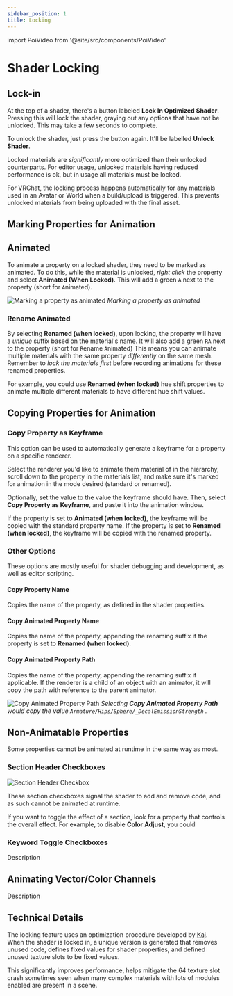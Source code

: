 ```yaml
---
sidebar_position: 1
title: Locking
---
```

import PoiVideo from '@site/src/components/PoiVideo' 

# Shader Locking

## Lock-in

At the top of a shader, there's a button labeled **Lock In Optimized Shader**. Pressing this will lock the shader, graying out any options that have not be unlocked. This may take a few seconds to complete.

To unlock the shader, just press the button again. It'll be labelled **Unlock Shader**.

Locked materials are *significantly* more optimized than their unlocked counterparts. For editor usage, unlocked materials having reduced performance is ok, but in usage all materials must be locked.

For VRChat, the locking process happens automatically for any materials used in an Avatar or World when a build/upload is triggered. This prevents unlocked materials from being uploaded with the final asset.

## Marking Properties for Animation

## Animated

To animate a property on a locked shader, they need to be marked as animated. To do this, while the material is unlocked, *right click* the property and select **Animated (When Locked)**. This will add a green `A` next to the property (short for `A`nimated).

![Marking a property as animated](/img/general/locking_animated.png)
*Marking a property as animated*

### Rename Animated

By selecting **Renamed (when locked)**, upon locking, the property will have a *unique* suffix based on the material's name. It will also add a green `RA` next to the property (short for `R`ename `A`nimated) This means you can animate multiple materials with the same property *differently* on the same mesh. Remember to *lock the materials first* before recording animations for these renamed properties.

For example, you could use **Renamed (when locked)** hue shift properties to animate multiple different materials to have different hue shift values.

## Copying Properties for Animation

### Copy Property as Keyframe

This option can be used to automatically generate a keyframe for a property on a specific renderer.

Select the renderer you'd like to animate them material of in the hierarchy, scroll down to the property in the materials list, and make sure it's marked for animation in the mode desired (standard or renamed).

Optionally, set the value to the value the keyframe should have. Then, select **Copy Property as Keyframe**, and paste it into the animation window.

If the property is set to **Animated (when locked)**, the keyframe will be copied with the standard property name. If the property is set to **Renamed (when locked)**, the keyframe will be copied with the renamed property.

### Other Options

These options are mostly useful for shader debugging and development, as well as editor scripting.

#### **Copy Property Name**

Copies the name of the property, as defined in the shader properties.

#### **Copy Animated Property Name**

Copies the name of the property, appending the renaming suffix if the property is set to **Renamed (when locked)**.

#### **Copy Animated Property Path**

Copies the name of the property, appending the renaming suffix if applicable. If the renderer is a child of an object with an animator, it will copy the path with reference to the parent animator.

![Copy Animated Property Path](/img/general/locking_copy-animated-property-path.png)
*Selecting **Copy Animated Property Path** would copy the value `Armature/Hips/Sphere/_DecalEmissionStrength` .*

## Non-Animatable Properties

Some properties cannot be animated at runtime in the same way as most.

### Section Header Checkboxes

![Section Header Checkbox](/img/general/locking_section-header-checkbox.png)

These section checkboxes signal the shader to add and remove code, and as such cannot be animated at runtime.

If you want to toggle the effect of a section, look for a property that controls the overall effect. For example, to disable **Color Adjust**, you could

### Keyword Toggle Checkboxes

Description

## Animating Vector/Color Channels

Description

## Technical Details

The locking feature uses an optimization procedure developed by [Kaj](https://github.com/DarthShader/Kaj-Unity-Shaders). When the shader is locked in, a unique version is generated that removes unused code, defines fixed values for shader properties, and defined unused texture slots to be fixed values.

This significantly improves performance, helps mitigate the 64 texture slot crash sometimes seen when many complex materials with lots of modules enabled are present in a scene.
